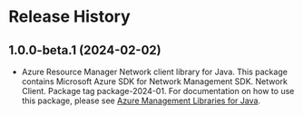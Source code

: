 # Release History

## 1.0.0-beta.1 (2024-02-02)

- Azure Resource Manager Network client library for Java. This package contains Microsoft Azure SDK for Network Management SDK. Network Client. Package tag package-2024-01. For documentation on how to use this package, please see [Azure Management Libraries for Java](https://aka.ms/azsdk/java/mgmt).
